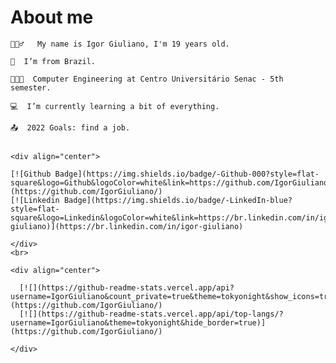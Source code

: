 # About me
  
<div align="start">
  <div>
    
    🚶🏻‍♂️   My name is Igor Giuliano, I'm 19 years old.
    
    🏡  I’m from Brazil.
    
    👨🏻‍🎓  Computer Engineering at Centro Universitário Senac - 5th semester.
    
    💻  I’m currently learning a bit of everything.
    
    📤  2022 Goals: find a job.
    
    
    <div align="center">

    [![Github Badge](https://img.shields.io/badge/-Github-000?style=flat-square&logo=Github&logoColor=white&link=https://github.com/IgorGiuliano/)](https://github.com/IgorGiuliano/)
    [![Linkedin Badge](https://img.shields.io/badge/-LinkedIn-blue?style=flat-square&logo=Linkedin&logoColor=white&link=https://br.linkedin.com/in/igor-giuliano)](https://br.linkedin.com/in/igor-giuliano)

    </div>
    <br>

    <div align="center">

      [![](https://github-readme-stats.vercel.app/api?username=IgorGiuliano&count_private=true&theme=tokyonight&show_icons=true&hide_border=true)](https://github.com/IgorGiuliano/)
      [![](https://github-readme-stats.vercel.app/api/top-langs/?username=IgorGiuliano&theme=tokyonight&hide_border=true)](https://github.com/IgorGiuliano/)

    </div>
    
  </div>
</div>

  
<!--
**IgorGiuliano/IgorGiuliano** is a ✨ _special_ ✨ repository because its `README.md` (this file) appears on your GitHub profile.
-->
